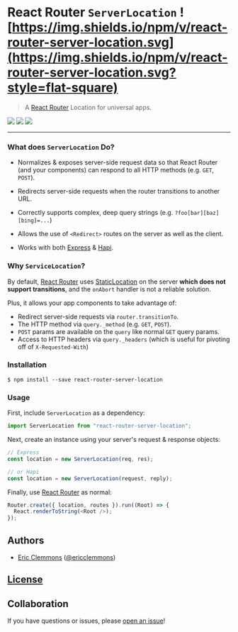 # React Router `ServerLocation` ![https://img.shields.io/npm/v/react-router-server-location.svg](https://img.shields.io/npm/v/react-router-server-location.svg?style=flat-square)

> A [React Router][1] Location for universal apps.

[![](https://img.shields.io/github/issues-raw/ericclemmons/react-router-server-location.svg?style=flat-square)](https://github.com/ericclemmons/react-router-server-location/issues)
[![](https://img.shields.io/travis/ericclemmons/react-router-server-location/master.svg?style=flat-square)](https://travis-ci.org/ericclemmons/react-router-server-location)
[![](https://img.shields.io/david/ericclemmons/react-router-server-location.svg?style=flat-square)](https://david-dm.org/ericclemmons/react-router-server-location#info=dependencies)

- - -

### What does `ServerLocation` Do?

- Normalizes & exposes server-side request data so that React Router
  (and your components) can respond to all HTTP methods (e.g. `GET`, `POST`).

- Redirects server-side requests when the router transitions to another URL.

- Correctly supports complex, deep query strings (e.g. `?foo[bar][baz][bing]=...`)

- Allows the use of `<Redirect>` routes on the server as well as the client.

- Works with both [Express][3] & [Hapi][4].


### Why `ServiceLocation`?

By default, [React Router][1] uses [StaticLocation](http://rackt.github.io/react-router/#StaticLocation)
on the server **which does not support transitions**, and the `onAbort` handler
is not a reliable solution.

Plus, it allows your app components to take advantage of:

- Redirect server-side requests via `router.transitionTo`.
- The HTTP method via `query._method` (e.g. `GET`, `POST`).
- `POST` params are available on the `query` like normal `GET` query params.
- Access to HTTP headers via `query._headers`
  (which is useful for pivoting off of `X-Requested-With`)


### Installation

```shell
$ npm install --save react-router-server-location
```

### Usage

First, include `ServerLocation` as a dependency:

```js
import ServerLocation from "react-router-server-location";
```

Next, create an instance using your server's request & response objects:

```js
// Express
const location = new ServerLocation(req, res);

// or Hapi
const location = new ServerLocation(request, reply);
```

Finally, use [React Router][1] as normal:

```js
Router.create({ location, routes }).run((Root) => {
  React.renderToString(<Root />);
});
```


## Authors

- [Eric Clemmons](mailto:eric@smarterspam.com>) ([@ericclemmons][twitter])


## [License][license]


## Collaboration

If you have questions or issues, please [open an issue][issue]!


[1]: http://rackt.github.io/react-router/
[2]: https://github.com/ericclemmons/react-resolver
[3]: http://expressjs.com/
[4]: http://hapijs.com/
[issue]: https://github.com/ericclemmons/react-router-server-location/issues/new
[license]: https://github.com/ericclemmons/react-router-server-location/blob/master/LICENSE
[twitter]: https://twitter.com/ericclemmons/
